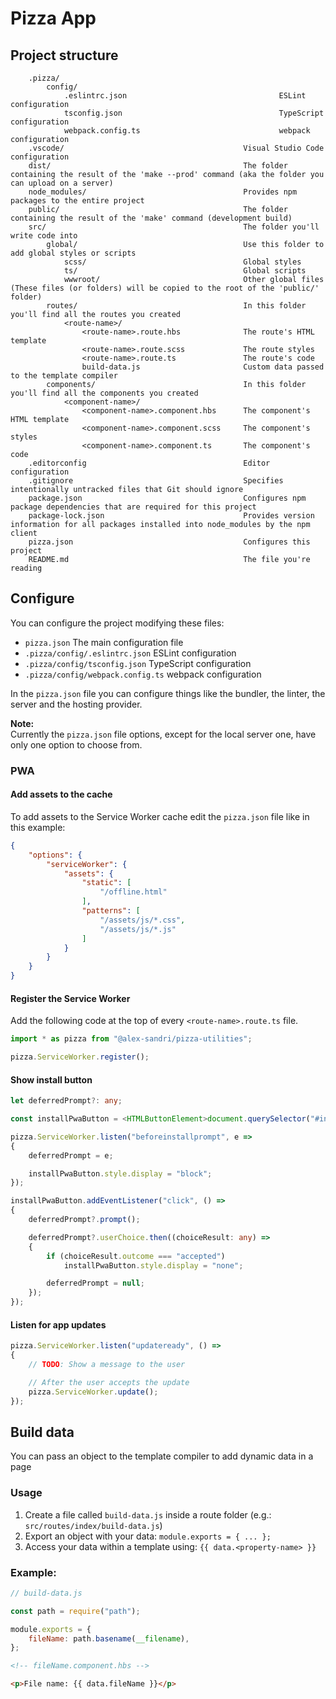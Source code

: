 # Pizza App

## Project structure

```
    .pizza/
        config/
            .eslintrc.json                                  ESLint configuration
            tsconfig.json                                   TypeScript configuration
            webpack.config.ts                               webpack configuration
    .vscode/                                        Visual Studio Code configuration
    dist/                                           The folder containing the result of the 'make --prod' command (aka the folder you can upload on a server)
    node_modules/                                   Provides npm packages to the entire project
    public/                                         The folder containing the result of the 'make' command (development build)
    src/                                            The folder you'll write code into
        global/                                     Use this folder to add global styles or scripts
            scss/                                   Global styles
            ts/                                     Global scripts
            wwwroot/                                Other global files (These files (or folders) will be copied to the root of the 'public/' folder)
        routes/                                     In this folder you'll find all the routes you created
            <route-name>/
                <route-name>.route.hbs              The route's HTML template
                <route-name>.route.scss             The route styles
                <route-name>.route.ts               The route's code
                build-data.js                       Custom data passed to the template compiler
        components/                                 In this folder you'll find all the components you created
            <component-name>/
                <component-name>.component.hbs      The component's HTML template
                <component-name>.component.scss     The component's styles
                <component-name>.component.ts       The component's code
    .editorconfig                                   Editor configuration
    .gitignore                                      Specifies intentionally untracked files that Git should ignore
    package.json                                    Configures npm package dependencies that are required for this project
    package-lock.json                               Provides version information for all packages installed into node_modules by the npm client
    pizza.json                                      Configures this project
    README.md                                       The file you're reading
```

## Configure

You can configure the project modifying these files:
 - `pizza.json` The main configuration file
 - `.pizza/config/.eslintrc.json` ESLint configuration
 - `.pizza/config/tsconfig.json` TypeScript configuration
 - `.pizza/config/webpack.config.ts` webpack configuration

In the `pizza.json` file you can configure things like the bundler, the linter, the server and the hosting provider.

**Note:**\
Currently the `pizza.json` file options, except for the local server one, have only one option to choose from.

### PWA

#### Add assets to the cache

To add assets to the Service Worker cache edit the `pizza.json` file like in this example:

```json
{
    "options": {
        "serviceWorker": {
            "assets": {
                "static": [
                    "/offline.html"
                ],
                "patterns": [
                    "/assets/js/*.css",
                    "/assets/js/*.js"
                ]
            }
        }
    }
}
```

#### Register the Service Worker
Add the following code at the top of every `<route-name>.route.ts` file.

```typescript
import * as pizza from "@alex-sandri/pizza-utilities";

pizza.ServiceWorker.register();
```

#### Show install button

```typescript
let deferredPrompt?: any;

const installPwaButton = <HTMLButtonElement>document.querySelector("#install-pwa");

pizza.ServiceWorker.listen("beforeinstallprompt", e =>
{
    deferredPrompt = e;

    installPwaButton.style.display = "block";
});

installPwaButton.addEventListener("click", () =>
{
	deferredPrompt?.prompt();

	deferredPrompt?.userChoice.then((choiceResult: any) =>
	{
        if (choiceResult.outcome === "accepted")
            installPwaButton.style.display = "none";

		deferredPrompt = null;
	});
});
```

#### Listen for app updates

```typescript
pizza.ServiceWorker.listen("updateready", () =>
{
    // TODO: Show a message to the user

    // After the user accepts the update
    pizza.ServiceWorker.update();
});
```

## Build data

You can pass an object to the template compiler to add dynamic data in a page

### Usage

1. Create a file called `build-data.js` inside a route folder (e.g.: `src/routes/index/build-data.js`)
2. Export an object with your data: `module.exports = { ... };`
3. Access your data within a template using: `{{ data.<property-name> }}`

### Example:

```javascript
// build-data.js

const path = require("path");

module.exports = {
    fileName: path.basename(__filename),
};
```

```html
<!-- fileName.component.hbs -->

<p>File name: {{ data.fileName }}</p>
```
